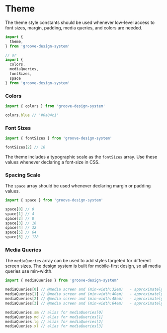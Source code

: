 
# Theme

The theme style constants should be used whenever low-level access to font sizes, margin, padding, media queries, and colors are needed.

```js
import {
  theme,
} from 'groove-design-system'

// or
import {
  colors,
  mediaQueries,
  fontSizes,
  space
} from 'groove-design-system'
```

### Colors

```js
import { colors } from 'groove-design-system'

colors.blue // '#0a84c1'
```


### Font Sizes

```js
import { fontSizes } from 'groove-design-system'

fontSizes[2] // 16
```

The theme includes a typographic scale as the `fontSizes` array.
Use these values whenever declaring a font-size in CSS.

### Spacing Scale

The `space` array should be used whenever declaring margin or padding values.

```js
import { space } from 'groove-design-system'

space[0] // 0
space[1] // 4
space[2] // 8
space[3] // 16
space[4] // 32
space[5] // 64
space[6] // 128
```

### Media Queries

The `mediaQueries` array can be used to add styles targeted for different screen sizes. The design system is built for mobile-first design, so all media queries use min-width.

```js
import { mediaQueries } from 'groove-design-system'

mediaQueries[0] // @media screen and (min-width:32em)   - approximately phone-sized
mediaQueries[1] // @media screen and (min-width:40em)   - approximately tablet-sized
mediaQueries[2] // @media screen and (min-width:48em)   - approximately laptop-sized
mediaQueries[3] // @media screen and (min-width:64em)   - approximately desktop-sized

mediaQueries.sm // alias for mediaQueries[0]
mediaQueries.md // alias for mediaQueries[1]
mediaQueries.lg // alias for mediaQueries[2]
mediaQueries.xl // alias for mediaQueries[3]
```

